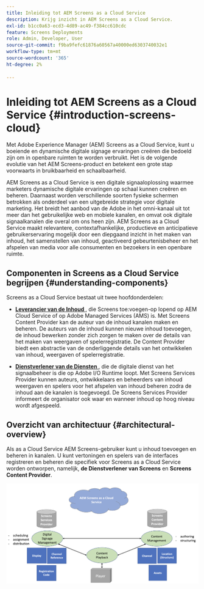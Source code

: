 ```yaml
---
title: Inleiding tot AEM Screens as a Cloud Service
description: Krijg inzicht in AEM Screens as a Cloud Service.
exl-id: b1cc0a63-ecd3-4d89-ac49-f384cc610cdc
feature: Screens Deployments
role: Admin, Developer, User
source-git-commit: f9ba9fefc61876a60567a40000ed6303740032e1
workflow-type: tm+mt
source-wordcount: '365'
ht-degree: 2%

---
```



# Inleiding tot AEM Screens as a Cloud Service {#introduction-screens-cloud}

Met Adobe Experience Manager (AEM) Screens as a Cloud Service, kunt u boeiende en dynamische digitale signage ervaringen creëren die bedoeld zijn om in openbare ruimten te worden verbruikt. Het is de volgende evolutie van het AEM Screens-product en betekent een grote stap voorwaarts in bruikbaarheid en schaalbaarheid.

AEM Screens as a Cloud Service is een digitale signaaloplossing waarmee marketers dynamische digitale ervaringen op schaal kunnen creëren en beheren. Daarnaast worden verschillende soorten fysieke schermen betrokken als onderdeel van een uitgebreide strategie voor digitale marketing. Het breidt het aanbod van de Adobe in het omni-kanaal uit tot meer dan het gebruikelijke web en mobiele kanalen, en omvat ook digitale signaalkanalen die overal om ons heen zijn. AEM Screens as a Cloud Service maakt relevantere, contextafhankelijke, productieve en anticipatieve gebruikerservaring mogelijk door een diepgaand inzicht in het maken van inhoud, het samenstellen van inhoud, geactiveerd gebeurtenisbeheer en het afspelen van media voor alle consumenten en bezoekers in een openbare ruimte.

## Componenten in Screens as a Cloud Service begrijpen {#understanding-components}

Screens as a Cloud Service bestaat uit twee hoofdonderdelen:

* **[Leverancier van de Inhoud ](https://experienceleague.adobe.com/docs/experience-manager-cloud-service/content/screens-as-cloud-service/configure-screens-cloud/using-screens-content-provider.html)**, die Screens toe:voegen-op lopend op AEM Cloud Service of op Adobe Managed Services (AMS) is. Met Screens Content Provider kan de auteur van de inhoud kanalen maken en beheren. De auteurs van de inhoud kunnen nieuwe inhoud toevoegen, de inhoud bewerken zonder zich zorgen te maken over de details van het maken van weergaven of spelerregistratie. De Content Provider biedt een abstractie van de onderliggende details van het ontwikkelen van inhoud, weergaven of spelerregistratie.

* **[Dienstverlener van de Diensten ](https://experienceleague.adobe.com/docs/experience-manager-cloud-service/content/screens-as-cloud-service/configure-screens-cloud/navigating-to-screens-services-provider.html)**, die de digitale dienst van het signaalbeheer is die op Adobe I/O Runtime loopt. Met Screens Services Provider kunnen auteurs, ontwikkelaars en beheerders van inhoud weergaven en spelers voor het afspelen van inhoud beheren zodra de inhoud aan de kanalen is toegevoegd. De Screens Services Provider informeert de organisator ook waar en wanneer inhoud op hoog niveau wordt afgespeeld.


## Overzicht van architectuur {#architectural-overview}

Als as a Cloud Service AEM Screens-gebruiker kunt u inhoud toevoegen en beheren in kanalen. U kunt vertoningen en spelers van de interfaces registreren en beheren die specifiek voor Screens as a Cloud Service worden ontworpen, namelijk, **de Dienstverlener van Screens** en **Screens Content Provider**.

![afbeelding](/help/screens-cloud/assets/architecture-screenscloud.png)
